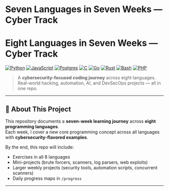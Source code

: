 # Seven Languages in Seven Weeks — Cyber Track

# Eight Languages in Seven Weeks — Cyber Track

[![Python](https://img.shields.io/badge/Python-3.12-blue?logo=python)](https://www.python.org/)
[![JavaScript](https://img.shields.io/badge/JavaScript-Node.js%2022-yellow?logo=javascript)](https://nodejs.org/)
[![Postgres](https://img.shields.io/badge/SQL-Postgres%2016-blue?logo=postgresql)](https://www.postgresql.org/)
[![C](https://img.shields.io/badge/C-GCC%2FClang-green?logo=c)](https://gcc.gnu.org/)
[![Go](https://img.shields.io/badge/Go-1.23-blue?logo=go)](https://go.dev/)
[![Rust](https://img.shields.io/badge/Rust-1.81-red?logo=rust)](https://www.rust-lang.org/)
[![Bash](https://img.shields.io/badge/Bash-5.2-black?logo=gnubash)](https://www.gnu.org/software/bash/)
[![PHP](https://img.shields.io/badge/PHP-8.3-purple?logo=php)](https://www.php.net/)

> A **cybersecurity-focused coding journey** across eight languages.  
> Real-world hacking, automation, AI, and DevSecOps projects — all in one repo.  

---

## 📌 About This Project
This repository documents a **seven-week learning journey** across **eight programming languages**.  
Each week, I cover a new core programming concept across all languages with **cybersecurity-flavored examples**.  

By the end, this repo will include:
- Exercises in all 8 languages  
- Mini-projects (brute forcers, scanners, log parsers, web exploits)  
- Larger weekly projects (security tools, automation scripts, concurrent scanners)  
- Daily progress maps in `/progress`  

---

